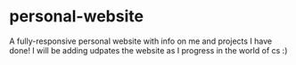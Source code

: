 # personal-website
A fully-responsive personal website with info on me and projects I have done! I will be adding udpates the website as I progress in the world of cs :)

